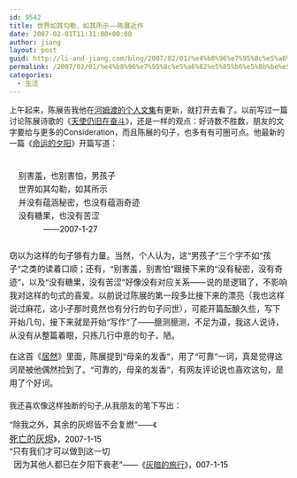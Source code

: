 ```yaml
---
id: 9542
title: 世界如其勾勒，如其所示——陈展近作
date: 2007-02-01T11:31:00+00:00
author: jiang
layout: post
guid: http://li-and-jiang.com/blog/2007/02/01/%e4%b8%96%e7%95%8c%e5%a6%82%e5%85%b6%e5%8b%be%e5%8b%92%ef%bc%8c%e5%a6%82%e5%85%b6%e6%89%80%e7%a4%ba%e2%80%94%e2%80%94%e9%99%88%e5%b1%95%e8%bf%91%e4%bd%9c/
permalink: /2007/02/01/%e4%b8%96%e7%95%8c%e5%a6%82%e5%85%b6%e5%8b%be%e5%8b%92%ef%bc%8c%e5%a6%82%e5%85%b6%e6%89%80%e7%a4%ba%e2%80%94%e2%80%94%e9%99%88%e5%b1%95%e8%bf%91%e4%bd%9c/
categories:
  - 生活
---
```

上午起来，陈展告我他在[河姆渡的个人文集](http://www.hemudu.net.cn/author2.asp?user_id=4281)有更新，就打开去看了。以前写过一篇讨论陈展诗歌的《[天使仍旧在奋斗](http://panshanghu.spaces.live.com/blog/cns!48FF0CB3CA580A89!921.entry)》，还是一样的观点：好诗数不胜数，朋友的文字要给与更多的Consideration，而且陈展的句子，也多有有可圈可点。他最新的一篇《[命运的夕阳](http://www.hemudu.net.cn/showwz.asp?id=19190)》开篇写道：

<font style="font-size:11pt;line-height:18pt"><br />     别害羞，也别害怕，男孩子<br />     世界如其勾勒，如其所示<br />     并没有蕴涵秘密，也没有蕴涵奇迹<br />     没有糖果，也没有苦涩<br />               ——</font><font color="#000000">2007-1-27</font>  
<font style="font-size:11pt;line-height:18pt"><br />窃以为这样的句子够有力量。当然，个人认为，这“男孩子”三个字不如“孩子”之类的读着口顺；还有，“别害羞，别害怕”跟接下来的“没有秘密，没有奇迹”，以及“没有糖果，没有苦涩”好像没有对应关系——说的是逻辑了，不影响我对这样的句式的喜爱。以前说过陈展的第一段多比接下来的漂亮（我也这样说过麻花，这小子那时竟然也有分行的句子问世），可能开篇酝酿久些，写下开始几句，接下来就是开始“写作”了——臆测臆测，不足为道，我这人说诗，从没有从整篇着眼，只拣几行中意的句子，陋。</p> 

<p>
  在这首《<a href="http://www.hemudu.net.cn/showwz.asp?id=19113">居然</a>》里面，陈展提到“母亲的发香”，用了“可靠”一词，真是觉得这词是被他偶然捡到了。“可靠的，母亲的发香”，有网友评论说也喜欢这句，是用了个好词。<br /></font><br />我还喜欢像这样独断的句子,从我朋友的笔下写出：
</p>

<p>
  “<font style="font-size:11pt;line-height:18pt">除我之外，其余的灰烬皆不会复燃</font>”——《<b><font style="font-size:12pt"><br /> </font></b><a href="http://www.hemudu.net.cn/showwz.asp?id=19023"><font style="font-size:12pt">死亡的灰烬</font></a>》，<font color="#000000">2007-1-15<br />“</font><font style="font-size:11pt;line-height:18pt">只有我们才可以做到这一切<br />   因为其他人都已在夕阳下衰老</font><font color="#000000">”——《<a href="http://www.hemudu.net.cn/showwz.asp?id=19022">灰暗的旅行</a>》，</font><font color="#000000">007-1-15</p> 
  
  <p>
    </font>
  </p>